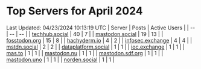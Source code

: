 # Top Servers for April 2024
Last Updated: 04/23/2024 10:13:19 UTC
| Server | Posts | Active Users |
| -- | -- | -- |
| [techhub.social](https://techhub.social/tags/PowerShell) | 40 | 7 |
| [mastodon.social](https://mastodon.social/tags/PowerShell) | 19 | 13 |
| [fosstodon.org](https://fosstodon.org/tags/PowerShell) | 15 | 8 |
| [hachyderm.io](https://hachyderm.io/tags/PowerShell) | 4 | 2 |
| [infosec.exchange](https://infosec.exchange/tags/PowerShell) | 4 | 4 |
| [mstdn.social](https://mstdn.social/tags/PowerShell) | 2 | 2 |
| [dataplatform.social](https://dataplatform.social/tags/PowerShell) | 1 | 1 |
| [ioc.exchange](https://ioc.exchange/tags/PowerShell) | 1 | 1 |
| [mas.to](https://mas.to/tags/PowerShell) | 1 | 1 |
| [mastodon.nu](https://mastodon.nu/tags/PowerShell) | 1 | 1 |
| [mastodon.sdf.org](https://mastodon.sdf.org/tags/PowerShell) | 1 | 1 |
| [mastodon.uno](https://mastodon.uno/tags/PowerShell) | 1 | 1 |
| [norden.social](https://norden.social/tags/PowerShell) | 1 | 1 |
